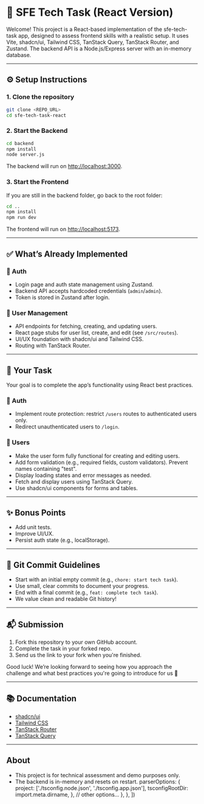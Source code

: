 # 💪 SFE Tech Task (React Version)

Welcome! This project is a React-based implementation of the sfe-tech-task app, designed to assess frontend skills with a realistic setup. It uses Vite, shadcn/ui, Tailwind CSS, TanStack Query, TanStack Router, and Zustand. The backend API is a Node.js/Express server with an in-memory database.

---

## ⚙️ Setup Instructions

### 1. Clone the repository
```sh
git clone <REPO_URL>
cd sfe-tech-task-react
```

### 2. Start the Backend
```sh
cd backend
npm install
node server.js
```
The backend will run on [http://localhost:3000](http://localhost:3000/).

### 3. Start the Frontend
If you are still in the backend folder, go back to the root folder:
```sh
cd ..
npm install
npm run dev
```
The frontend will run on [http://localhost:5173](http://localhost:5173/).

---

## ✅ What’s Already Implemented

### 🔐 Auth
- Login page and auth state management using Zustand.
- Backend API accepts hardcoded credentials (`admin`/`admin`).
- Token is stored in Zustand after login.

### 👥 User Management
- API endpoints for fetching, creating, and updating users.
- React page stubs for user list, create, and edit (see `/src/routes`).
- UI/UX foundation with shadcn/ui and Tailwind CSS.
- Routing with TanStack Router.

---

## 🧐 Your Task
Your goal is to complete the app’s functionality using React best practices.

### 🔐 Auth
- Implement route protection: restrict `/users` routes to authenticated users only.
- Redirect unauthenticated users to `/login`.

### 👥 Users
- Make the user form fully functional for creating and editing users.
- Add form validation (e.g., required fields, custom validators). Prevent names containing "test".
- Display loading states and error messages as needed.
- Fetch and display users using TanStack Query.
- Use shadcn/ui components for forms and tables.

---

## ✨ Bonus Points
- Add unit tests.
- Improve UI/UX.
- Persist auth state (e.g., localStorage).

---

## 🧹 Git Commit Guidelines
- Start with an initial empty commit (e.g., `chore: start tech task`).
- Use small, clear commits to document your progress.
- End with a final commit (e.g., `feat: complete tech task`).
- We value clean and readable Git history!

---

## 📬 Submission
1. Fork this repository to your own GitHub account.
2. Complete the task in your forked repo.
3. Send us the link to your fork when you're finished.

Good luck! We’re looking forward to seeing how you approach the challenge and what best practices you're going to introduce for us 🚀

---

## 📚 Documentation
- [shadcn/ui](https://ui.shadcn.com/docs/installation/vite)
- [Tailwind CSS](https://tailwindcss.com/docs/installation/using-vite)
- [TanStack Router](https://tanstack.com/router/latest/docs/framework/react/overview)
- [TanStack Query](https://tanstack.com/query/latest/docs/framework/react/overview)

---

## About
- This project is for technical assessment and demo purposes only.
- The backend is in-memory and resets on restart.
      parserOptions: {
        project: ['./tsconfig.node.json', './tsconfig.app.json'],
        tsconfigRootDir: import.meta.dirname,
      },
      // other options...
    },
  },
])
```
